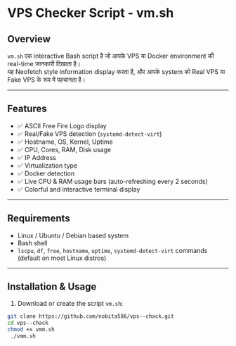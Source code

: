 # VPS Checker Script - vm.sh

## Overview
`vm.sh` एक interactive Bash script है जो आपके VPS या Docker environment की real-time जानकारी दिखाता है।  
यह Neofetch style information display करता है, और आपके system को Real VPS या Fake VPS के रूप में पहचानता है।  

---

## Features
- ✅ ASCII Free Fire Logo display  
- ✅ Real/Fake VPS detection (`systemd-detect-virt`)  
- ✅ Hostname, OS, Kernel, Uptime  
- ✅ CPU, Cores, RAM, Disk usage  
- ✅ IP Address  
- ✅ Virtualization type  
- ✅ Docker detection  
- ✅ Live CPU & RAM usage bars (auto-refreshing every 2 seconds)  
- ✅ Colorful and interactive terminal display  

---

## Requirements
- Linux / Ubuntu / Debian based system  
- Bash shell  
- `lscpu`, `df`, `free`, `hostname`, `uptime`, `systemd-detect-virt` commands (default on most Linux distros)  

---

## Installation & Usage

1. Download or create the script `vm.sh`:

```bash
git clone https://github.com/nobita586/vps--chack.git
cd vps--chack
chmod +x vmm.sh
 ./vmm.sh

